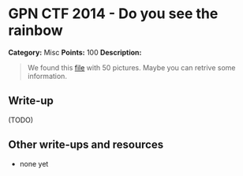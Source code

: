 # GPN CTF 2014 - Do you see the rainbow

**Category:** Misc
**Points:** 100
**Description:**

> We found this [file](files_a1480b39f37c24308e8881d9374baa8d.rar) with 50 pictures. Maybe you can retrive some information.

## Write-up

(TODO)

## Other write-ups and resources

* none yet
